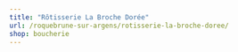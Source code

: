 ```yaml
---
title: "Rôtisserie La Broche Dorée"
url: /roquebrune-sur-argens/rotisserie-la-broche-doree/
shop: boucherie
---
```

